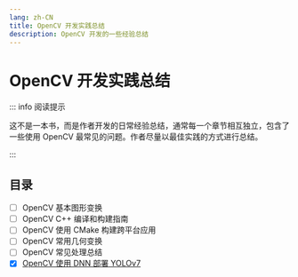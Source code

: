 ```yaml
---
lang: zh-CN
title: OpenCV 开发实践总结
description: OpenCV 开发的一些经验总结
---
```


# OpenCV 开发实践总结

::: info 阅读提示

这不是一本书，而是作者开发的日常经验总结，通常每一个章节相互独立，包含了一些使用 OpenCV 最常见的问题。作者尽量以最佳实践的方式进行总结。

:::

## 目录

- [ ] OpenCV 基本图形变换
- [ ] OpenCV C++ 编译和构建指南
- [ ] OpenCV 使用 CMake 构建跨平台应用
- [ ] OpenCV 常用几何变换
- [ ] OpenCV 常见处理总结
- [x] [OpenCV 使用 DNN 部署 YOLOv7](./dnn-deploy-yolov7/index.md)
